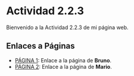 # Actividad 2.2.3

Bienvenido a la Actividad 2.2.3 de mi página web.

## Enlaces a Páginas

- [PÁGINA 1](bruno.md): Enlace a la página de **Bruno**.
- [PÁGINA 2](mario.md): Enlace a la página de **Mario**.

